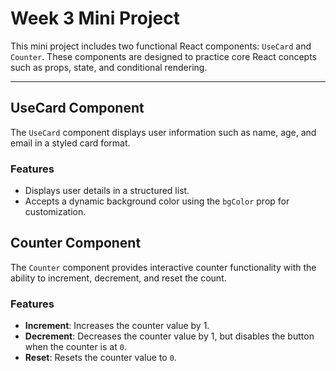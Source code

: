 # Week 3 Mini Project

This mini project includes two functional React components: `UseCard` and `Counter`. These components are designed to practice core React concepts such as props, state, and conditional rendering.

---

## UseCard Component

The `UseCard` component displays user information such as name, age, and email in a styled card format.

### Features
- Displays user details in a structured list.
- Accepts a dynamic background color using the `bgColor` prop for customization.

## Counter Component

The `Counter` component provides interactive counter functionality with the ability to increment, decrement, and reset the count.

### Features
- **Increment**: Increases the counter value by 1.
- **Decrement**: Decreases the counter value by 1, but disables the button when the counter is at `0`.
- **Reset**: Resets the counter value to `0`.